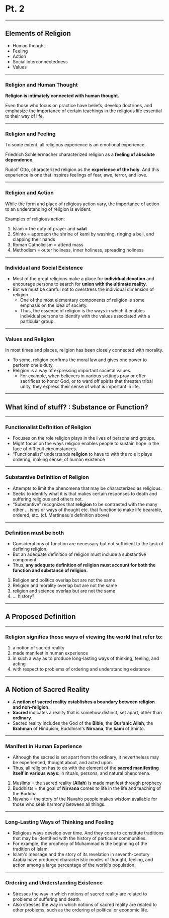 
# Pt. 2

---

## Elements of Religion ##

-   Human thought
-   Feeling
-   Action
-   Social interconnectedness
-   Values

---

### Religion and Human Thought ###

**Religion is intimately connected with human thought.**

Even those who focus on practice have beliefs, develop doctrines, and emphasize the importance of certain teachings in the religious life essential to their way of life.

---

### Religion and Feeling ###

To some extent, all religious experience is an emotional experience.

Friedrich Schleiermacher characterized religion as a **feeling of absolute dependence**.

Rudolf Otto, characterized religion as the **experience of the holy**. And this experience is one that inspires feelings of fear, awe, terror, and love.

---

### Religion and Action ###

While the form and place of religious action vary, the importance of action to an understanding of religion is evident.

Examples of religious action:

1.  Islam = the duty of prayer and **salat**
2.  Shinto = approach the shrine of kami by washing, ringing a bell, and clapping their hands
3.  Roman Catholicism = attend mass
4.  Methodism = outer holiness, inner holiness, spreading holiness

---

### Individual and Social Existence ###

-   Most of the great religions make a place for **individual devotion** and encourage persons to search for **union with the ultimate reality**.
-   But we must be careful not to overstress the individual dimension of religion.
    -   One of the most elementary components of religion is some emphasis on the idea of society.
    -   Thus, the essence of religion is the ways in which it enables individual persons to identify with the values associated with a particular group.

---

### Values and Religion ###

In most times and places, religion has been closely connected with morality.

-   To some, religion confirms the moral law and gives one power to perform one's duty.
-   Religion is a way of expressing important societal values.
    -   For example, when believers in various settings pray or offer sacrifices to honor God, or to ward off spirits that threaten tribal unity, they express their sense of what is important in life.

---

## What kind of stuff? : Substance or Function? ##

---

### Functionalist Definition of Religion ###

-   Focuses on the role religion plays in the lives of persons and groups.
-   Might focus on the ways religion enables people to sustain hope in the face of difficult circumstances.
-   “Functionalist” understands **religion** to have to with the role it plays ordering, making sense, of human existence

---

### Substantive Definition of Religion ###

-   Attempts to limit the phenomena that may be characterized as religious.
-   Seeks to identify what it is that makes certain responses to death and suffering religious and others not.
-   “Substantive” recognizes that **religion** to be contrasted with the many other … isms or ways of thought etc. that function to make life bearable, ordered, etc. (cf. Martineau's definition above)

---

### Definition must be both ###

-   Considerations of function are necessary but not sufficient to the task of defining religion.
-   But an adequate definition of religion must include a substantive component.
-   Thus, **any adequate definition of religion must account for both the function and substance of religion.**

1.  Religion and politics overlap but are not the same
2.  Religion and morality overlap but are not the same
3.  religion and science overlap but are not the same
4.  … history?

---

## A Proposed Definition ##

---

### Religion signifies those ways of viewing the world that refer to: ###

1.  a notion of sacred reality
2.  made manifest in human experience
3.  in such a way as to produce long-lasting ways of thinking, feeling, and acting
4.  with respect to problems of ordering and understanding existence

---

## A Notion of Sacred Reality ##

-   A **notion of sacred reality establishes a boundary between religion and non-religion.**
-   **Sacred** indicates a reality that is somehow distinct, set apart, other than **ordinary**.
-   Sacred reality includes the God of the **Bible**, the **Qur'anic Allah**, the **Brahman** of Hinduism, Buddhism's **Nirvana**, the **kami** of Shinto.

---

### Manifest in Human Experience ###

-   Although the sacred is set apart from the ordinary, it nevertheless may be experienced, thought about, and acted upon.
-   Thus, all religion has to do with the element of the **sacred manifesting itself in various ways**: in rituals, persons, and natural phenomena.

1.  Muslims = the sacred reality (****Allah****) is made manifest through prophecy
2.  Buddhists = the goal of **Nirvana** comes to life in the life and teaching of the Buddha
3.  Navaho = the story of the Navaho people makes wisdom available for those who seek harmony between all things.

---

### Long-Lasting Ways of Thinking and Feeling ###

-   Religious ways develop over time. And they come to constitute traditions that may be identified with the history of particular communities.
-   For example, the prophecy of Muhammad is the beginning of the tradition of Islam.
-   Islam's message and the story of its revelation in seventh-century Arabia have produced characteristic modes of thought, feeling, and action among a large percentage of the world's population.

---

### Ordering and Understanding Existence ###

-   Stresses the way in which notions of sacred reality are related to problems of suffering and death.
-   Also stresses the way in which notions of sacred reality are related to other problems; such as the ordering of political or economic life.
